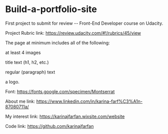 # Build-a-portfolio-site

First project to submit for review -- Front-End Developer course on Udacity. 


Project Rubric link: https://review.udacity.com/#!/rubrics/45/view


The page at minimum includes all of the following:

at least 4 images

title text (h1, h2, etc.)

regular (paragraph) text

a logo.


Font: https://fonts.google.com/specimen/Montserrat


About me link: https://www.linkedin.com/in/karina-farf%C3%A1n-87080711a/

My interest link: https://karinajfarfan.wixsite.com/website

Code link: https://github.com/karinajfarfan

 
